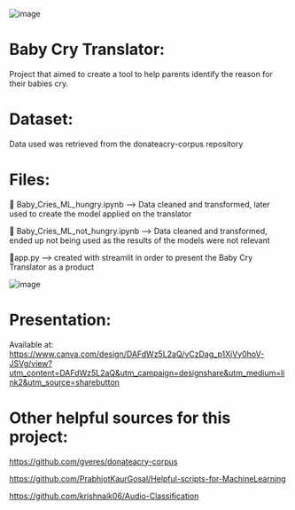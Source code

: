 
![image](https://user-images.githubusercontent.com/117198977/228268275-b262c561-e920-4b39-9ef9-89b028e357e2.png)


# Baby Cry Translator:
Project that aimed to create a tool to help parents identify the reason for their babies cry.


# Dataset:
Data used was retrieved from the donateacry-corpus repository

# Files:

📄 Baby_Cries_ML_hungry.ipynb --> Data cleaned and transformed, later used to create the model applied on the translator

📄 Baby_Cries_ML_not_hungry.ipynb  --> Data cleaned and transformed, ended up not being used as the results of the models were not relevant

📱app.py --> created with streamlit in order to present the Baby Cry Translator as a product


![image](https://user-images.githubusercontent.com/117198977/228267651-aa225ff9-bfae-4652-b021-fb92a54e8474.png)

# Presentation:

Available at: https://www.canva.com/design/DAFdWz5L2aQ/vCzDag_p1XjVy0hoV-JSVg/view?utm_content=DAFdWz5L2aQ&utm_campaign=designshare&utm_medium=link2&utm_source=sharebutton


# Other helpful sources for this project:

https://github.com/gveres/donateacry-corpus

https://github.com/PrabhjotKaurGosal/Helpful-scripts-for-MachineLearning

https://github.com/krishnaik06/Audio-Classification
